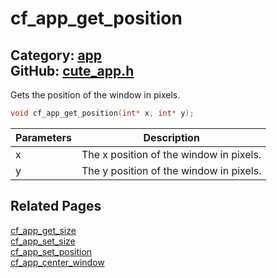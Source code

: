 [//]: # (This file is automatically generated by Cute Framework's docs parser.)
[//]: # (Do not edit this file by hand!)
[//]: # (See: https://github.com/RandyGaul/cute_framework/blob/master/samples/docs_parser.cpp)
[](../header.md ':include')

# cf_app_get_position

Category: [app](/api_reference?id=app)  
GitHub: [cute_app.h](https://github.com/RandyGaul/cute_framework/blob/master/include/cute_app.h)  
---

Gets the position of the window in pixels.

```cpp
void cf_app_get_position(int* x, int* y);
```

Parameters | Description
--- | ---
x | The x position of the window in pixels.
y | The y position of the window in pixels.

## Related Pages

[cf_app_get_size](/app/cf_app_get_size.md)  
[cf_app_set_size](/app/cf_app_set_size.md)  
[cf_app_set_position](/app/cf_app_set_position.md)  
[cf_app_center_window](/app/cf_app_center_window.md)  
